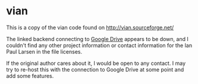 # vian

This is a copy of the vian code found on http://vian.sourceforge.net/

The linked backend connecting to [Google Drive](http://vianedit.appspot.com/) appears to be down, and I couldn't find any other project information or contact information for the Ian Paul Larsen in the file licenses.

If the original author cares about it, I would be open to any contact. I may try to re-host this with the connection to Google Drive at some point and add some features.
